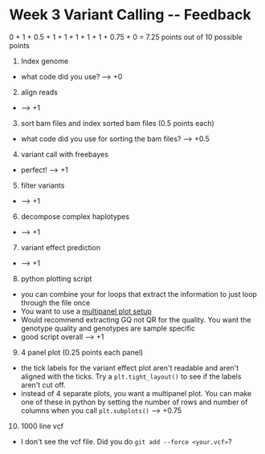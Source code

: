 # Week 3 Variant Calling -- Feedback

0 + 1 + 0.5 + 1 + 1 + 1 + 1 + 1 + 0.75 + 0 = 7.25 points out of 10 possible points

1. Index genome

  * what code did you use? --> +0

2. align reads

  * --> +1

3. sort bam files and index sorted bam files (0.5 points each)

  * what code did you use for sorting the bam files? --> +0.5

4. variant call with freebayes

  * perfect! --> +1

5. filter variants

  * --> +1

6. decompose complex haplotypes

  * --> +1

7. variant effect prediction

  * --> +1

8. python plotting script

  * you can combine your for loops that extract the information to just loop through the file once
  * You want to use a [multipanel plot setup](https://matplotlib.org/stable/gallery/subplots_axes_and_figures/subplots_demo.html#stacking-subplots-in-two-directions)
  * Would recommend extracting GQ not QR for the quality. You want the genotype quality and genotypes are sample specific
  * good script overall --> +1

9. 4 panel plot (0.25 points each panel)

  * the tick labels for the variant effect plot aren't readable and aren't aligned with the ticks. Try a `plt.tight_layout()` to see if the labels aren't cut off.
  * instead of 4 separate plots, you want a multipanel plot. You can make one of these in python by setting the number of rows and number of columns when you call `plt.subplots()` --> +0.75


10. 1000 line vcf

  * I don't see the vcf file. Did you do `git add --force <your.vcf>`?
